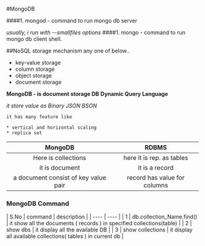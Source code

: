 #MongoDB

####1. mongod - command to run mongo db server

*usually, i run with --smallfiles options*
####1. mongo - command to run mongo db client shell.

##NoSQL storage mechanism any one of below..

 * key-value storage
 * column storage
 * object storage
 * document storage

**MongoDB - is document storage DB**
**Dynamic Query Language**

*it store value as Binary JSON BSON*

 ```
 it has many feature like
 
* vertical and horizontal scaling
* replica set

```

| MongoDB | RDBMS|
| :----:|:----:|
| Here is collections | here it is rep. as tables |
| it is document | it is a record |
| a document consist of key value pair | record has value for columns |

### MongoDB Command


| S.No | command | description |
| ---- | ---- |
| 1 | db.collection_Name.find() | it show all the documents ( records ) in specified collections(table) |
| 2 | show dbs | it display all the available DB |
| 3 | show collections | it display all available collections( tables ) in current db |
